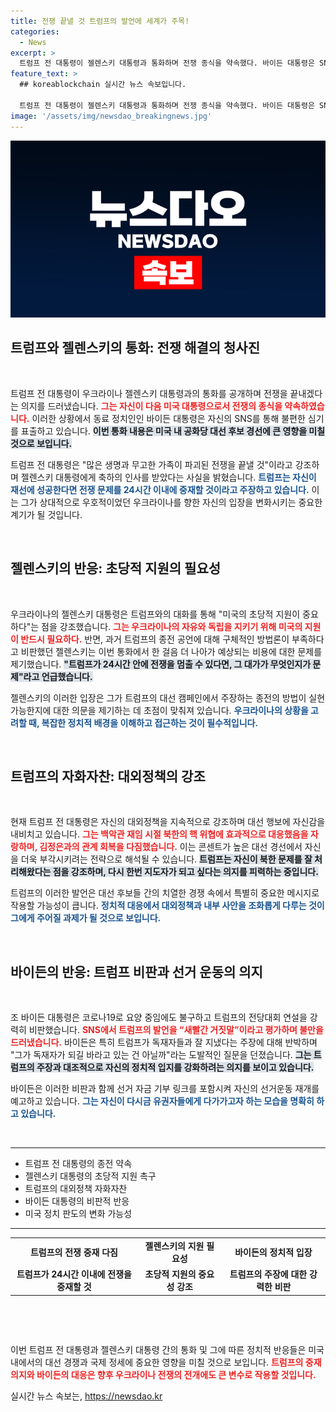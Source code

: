 ```yaml
---
title: 전쟁 끝낼 것 트럼프의 발언에 세계가 주목!
categories:
  - News
excerpt: >
  트럼프 전 대통령이 젤렌스키 대통령과 통화하며 전쟁 종식을 약속했다. 바이든 대통령은 SNS에서 불편한 심기를 나타내며 트럼프의 주장에 반박했다. 두 후보 간의 치열한 대선 싸움이 더욱 격화되고 있다.
feature_text: >
  ## koreablockchain 실시간 뉴스 속보입니다.

  트럼프 전 대통령이 젤렌스키 대통령과 통화하며 전쟁 종식을 약속했다. 바이든 대통령은 SNS에서 불편한 심기를 나타내며 트럼프의 주장에 반박했다. 두 후보 간의 치열한 대선 싸움이 더욱 격화되고 있다.
image: '/assets/img/newsdao_breakingnews.jpg'
---
```


<p><img src="/assets/img/newsdao_breakingnews.jpg" alt="koreablockchain 속보" /></p>

<h2 data-ke-size="size26">트럼프와 젤렌스키의 통화: 전쟁 해결의 청사진</h2>

<p data-ke-size="size16">&nbsp;</p>

<p>트럼프 전 대통령이 우크라이나 젤렌스키 대통령과의 통화를 공개하며 전쟁을 끝내겠다는 의지를 드러냈습니다. <b><span style="color: #ee2323;">그는 자신이 다음 미국 대통령으로서 전쟁의 종식을 약속하였습니다.</span></b> 이러한 상황에서 동료 정치인인 바이든 대통령은 자신의 SNS를 통해 불편한 심기를 표출하고 있습니다. <b><span style="background-color: #21538527;">이번 통화 내용은 미국 내 공화당 대선 후보 경선에 큰 영향을 미칠 것으로 보입니다.</span></b></p>

<p>트럼프 전 대통령은 "많은 생명과 무고한 가족이 파괴된 전쟁을 끝낼 것"이라고 강조하며 젤렌스키 대통령에게 축하의 인사를 받았다는 사실을 밝혔습니다. <b><span style="color: #1a5490;">트럼프는 자신이 재선에 성공한다면 전쟁 문제를 24시간 이내에 중재할 것이라고 주장하고 있습니다.</span></b> 이는 그가 상대적으로 우호적이었던 우크라이나를 향한 자신의 입장을 변화시키는 중요한 계기가 될 것입니다.</p>

<p data-ke-size="size16">&nbsp;</p>

<h2 data-ke-size="size26">젤렌스키의 반응: 초당적 지원의 필요성</h2>

<p data-ke-size="size16">&nbsp;</p>

<p>우크라이나의 젤렌스키 대통령은 트럼프와의 대화를 통해 "미국의 초당적 지원이 중요하다"는 점을 강조했습니다. <b><span style="color: #ee2323;">그는 우크라이나의 자유와 독립을 지키기 위해 미국의 지원이 반드시 필요하다.</span></b> 반면, 과거 트럼프의 종전 공언에 대해 구체적인 방법론이 부족하다고 비판했던 젤렌스키는 이번 통화에서 한 걸음 더 나아가 예상되는 비용에 대한 문제를 제기했습니다. <b><span style="background-color: #21538527;">"트럼프가 24시간 안에 전쟁을 멈출 수 있다면, 그 대가가 무엇인지가 문제"라고 언급했습니다.</span></b></p>

<p>젤렌스키의 이러한 입장은 그가 트럼프의 대선 캠페인에서 주장하는 종전의 방법이 실현 가능한지에 대한 의문을 제기하는 데 초점이 맞춰져 있습니다. <b><span style="color: #1a5490;">우크라이나의 상황을 고려할 때, 복잡한 정치적 배경을 이해하고 접근하는 것이 필수적입니다.</span></b></p>

<p data-ke-size="size16">&nbsp;</p>

<h2 data-ke-size="size26">트럼프의 자화자찬: 대외정책의 강조</h2>

<p data-ke-size="size16">&nbsp;</p>

<p>현재 트럼프 전 대통령은 자신의 대외정책을 지속적으로 강조하며 대선 행보에 자신감을 내비치고 있습니다. <b><span style="color: #ee2323;">그는 백악관 재임 시절 북한의 핵 위협에 효과적으로 대응했음을 자랑하며, 김정은과의 관계 회복을 다짐했습니다.</span></b> 이는 콘센트가 높은 대선 경선에서 자신을 더욱 부각시키려는 전략으로 해석될 수 있습니다. <b><span style="background-color: #21538527;">트럼프는 자신이 북한 문제를 잘 처리해왔다는 점을 강조하며, 다시 한번 지도자가 되고 싶다는 의지를 피력하는 중입니다.</span></b></p>

<p>트럼프의 이러한 발언은 대선 후보들 간의 치열한 경쟁 속에서 특별히 중요한 메시지로 작용할 가능성이 큽니다. <b><span style="color: #1a5490;">정치적 대응에서 대외정책과 내부 사안을 조화롭게 다루는 것이 그에게 주어질 과제가 될 것으로 보입니다.</span></b></p>

<p data-ke-size="size16">&nbsp;</p>

<h2 data-ke-size="size26">바이든의 반응: 트럼프 비판과 선거 운동의 의지</h2>

<p data-ke-size="size16">&nbsp;</p>

<p>조 바이든 대통령은 코로나19로 요양 중임에도 불구하고 트럼프의 전당대회 연설을 강력히 비판했습니다. <b><span style="color: #ee2323;">SNS에서 트럼프의 발언을 “새빨간 거짓말”이라고 평가하며 불만을 드러냈습니다.</span></b> 바이든은 특히 트럼프가 독재자들과 잘 지냈다는 주장에 대해 반박하며 "그가 독재자가 되길 바라고 있는 건 아닐까"라는 도발적인 질문을 던졌습니다. <b><span style="background-color: #21538527;">그는 트럼프의 주장과 대조적으로 자신의 정치적 입지를 강화하려는 의지를 보이고 있습니다.</span></b></p>

<p>바이든은 이러한 비판과 함께 선거 자금 기부 링크를 포함시켜 자신의 선거운동 재개를 예고하고 있습니다. <b><span style="color: #1a5490;">그는 자신이 다시금 유권자들에게 다가가고자 하는 모습을 명확히 하고 있습니다.</span></b></p>

<p data-ke-size="size16">&nbsp;</p>

<hr>

<ul>
<li>트럼프 전 대통령의 종전 약속</li>
<li>젤렌스키 대통령의 초당적 지원 촉구</li>
<li>트럼프의 대외정책 자화자찬</li>
<li>바이든 대통령의 비판적 반응</li>
<li>미국 정치 판도의 변화 가능성</li>
</ul>

<hr>

<table style="width: 100%;">
<tr>
<td style="text-align: center; height: 17px;"><b>트럼프의 전쟁 중재 다짐</b></td>
<td style="text-align: center; height: 17px;"><b>젤렌스키의 지원 필요성</b></td>
<td style="text-align: center; height: 17px;"><b>바이든의 정치적 입장</b></td>
</tr>
<tr>
<td style="text-align: center; height: 17px;"><b>트럼프가 24시간 이내에 전쟁을 중재할 것</b></td>
<td style="text-align: center; height: 17px;"><b>초당적 지원의 중요성 강조</b></td>
<td style="text-align: center; height: 17px;"><b>트럼프의 주장에 대한 강력한 비판</b></td>
</tr>
</table>

<p data-ke-size="size16">&nbsp;</p>

<p data-ke-size="size16">&nbsp;</p>

<p>이번 트럼프 전 대통령과 젤렌스키 대통령 간의 통화 및 그에 따른 정치적 반응들은 미국 내에서의 대선 경쟁과 국제 정세에 중요한 영향을 미칠 것으로 보입니다. <b><span style="color: #ee2323;">트럼프의 중재 의지와 바이든의 대응은 향후 우크라이나 전쟁의 전개에도 큰 변수로 작용할 것입니다.</span></b> </p>
실시간 뉴스 속보는, <a href="https://newsdao.kr" rel="dofollow">https://newsdao.kr</a>


